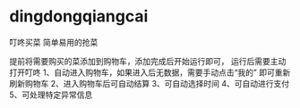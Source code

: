# dingdongqiangcai
叮咚买菜
简单易用的抢菜

提前将需要购买的菜添加到购物车，添加完成后开始运行即可，
运行后需要主动打开叮咚
1、自动进入购物车，如果进入后无数据，需要手动点击“我的” 即可重新刷新购物车
2、进入购物车后可自动结算
3、可自动选择时间
4、可自动进行支付
5、可处理特定异常信息
